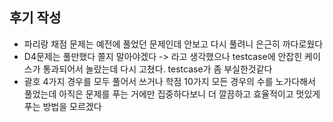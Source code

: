 ## 후기 작성
- 파리랑 채점 문제는 예전에 풀었던 문제인데 안보고 다시 풀려니 은근히 까다로웠다
- D4문제는 풀만했다 쫄지 말아야겠다 -> 라고 생각했으나 testcase에 안잡힌 케이스가 통과되어서 놀랐는데 다시 고쳤다. testcase가 좀 부실한것같다
- 괄호 4가지 경우를 모두 풀어서 쓰거나 학점 10가지 모든 경우의 수를 노가다해서 풀었는데 아직은 문제를 푸는 거에만 집중하다보니 더 깔끔하고 효율적이고 멋있게 푸는 방법을 모르겠다
